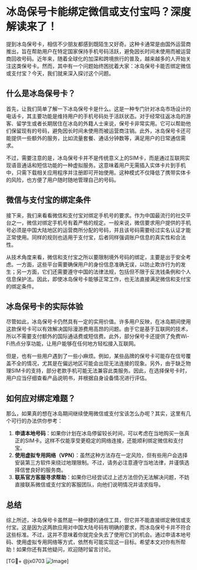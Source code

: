 # 冰岛保号卡能绑定微信或支付宝吗？深度解读来了！

提到冰岛保号卡，相信不少朋友都感到既陌生又好奇。这种卡通常是由国外运营商推出，旨在帮助用户在特定国家保持手机号码活跃，避免因长时间未使用而被运营商回收号码。近年来，随着全球化的加深和跨境旅行的普及，越来越多的人开始关注这类保号卡。然而，其中有一个问题始终困扰着大家：冰岛保号卡能否绑定微信或支付宝？今天，我们就来深入探讨这个问题。

## 什么是冰岛保号卡？

首先，让我们简单了解一下冰岛保号卡是什么。这是一种专门针对冰岛市场设计的电话卡，其主要功能是维持用户的手机号码处于活跃状态。对于经常往返冰岛的游客、留学生或者长期居住在冰岛的外籍人士来说，保号卡非常实用。它可以帮助他们保留现有的号码，避免因长时间未使用而被运营商注销。此外，冰岛保号卡还可能提供一些额外的服务，比如流量套餐、通话分钟数等，满足用户的日常通信需求。

不过，需要注意的是，冰岛保号卡并不是传统意义上的SIM卡，而是通过互联网实现语音通话和短信功能的一种虚拟服务。这意味着用户无需插入实体卡片到手机中，只需下载相关应用程序并注册即可开始使用。这种模式不仅降低了携带实体卡的风险，也方便了用户随时随地管理自己的号码。

## 微信与支付宝的绑定条件

接下来，我们来看看微信和支付宝对绑定手机号的要求。作为中国最流行的社交平台之一，微信对绑定手机号有着严格的规定。一般来说，微信要求用户提供的手机号必须是中国大陆地区的运营商所分配的号码，并且该号码需要经过实名认证才能正常使用。同样的规则也适用于支付宝，后者同样强调账户信息的真实性和合法性。

从技术角度来看，微信和支付宝之所以要限制境外号码的绑定，主要是出于安全考虑。一方面，这些平台需要确保用户的身份信息准确无误，以防止欺诈行为的发生；另一方面，它们还需要遵守中国的法律法规，包括但不限于反洗钱条例和个人信息保护法。因此，即使冰岛保号卡能够正常工作，也无法直接满足微信和支付宝的绑定条件。

## 冰岛保号卡的实际体验

尽管如此，冰岛保号卡仍然具有一定的实用价值。许多用户反映，在冰岛期间使用这款保号卡可以有效解决国际漫游费用高昂的问题。由于它是基于互联网的技术，所以不需要支付额外的国际通话费或短信费。此外，部分保号卡还提供了免费Wi-Fi热点分享功能，让用户能够在任何地方轻松接入互联网。

但是，也有一些用户遇到了一些小麻烦。例如，某些品牌的保号卡可能存在信号覆盖不全的情况，尤其是在偏远地区可能会出现无法连接的现象。另外，由于缺乏物理SIM卡的支持，部分老款手机可能无法兼容此类服务。因此，在选择保号卡时，用户应当仔细查看产品说明书，并根据自身设备情况进行评估。

## 如何应对绑定难题？

那么，如果真的想在冰岛期间继续使用微信或支付宝该怎么办呢？其实，这里有几个可行的办法供你参考：

1. **申请本地号码**：如果你计划在冰岛停留较长时间，可以考虑在当地购买一张真正的SIM卡。这样不仅能享受更稳定的网络连接，还能顺利绑定微信和支付宝。
2. **使用虚拟专用网络（VPN）**：虽然这种方法存在一定风险，但有些用户会选择安装第三方软件来绕过地理限制。不过，请务必注意遵守当地法律，并谨慎选择信誉良好的服务商。
3. **联系官方客服寻求帮助**：如果你已经尝试过上述方法但仍无法解决问题，不妨直接联系微信或支付宝的客服团队，向他们说明情况并请求指导。

## 总结

综上所述，冰岛保号卡虽然是一种便捷的通信工具，但它并不能直接绑定微信或支付宝。这是因为这两款应用对中国大陆号码有明确的要求，而冰岛保号卡并不符合这些标准。不过，这并不意味着你就完全失去了使用它们的机会。通过申请本地号码、使用虚拟专用网络等方式，依然有可能实现这一目标。希望本文对你有所帮助！如果你还有其他疑问，欢迎随时留言讨论。

[TG💪+ @jx0703 ![Image](https://github.com/user-attachments/assets/dbca1d08-cadb-493c-b0ec-ad6f7a83f270)]